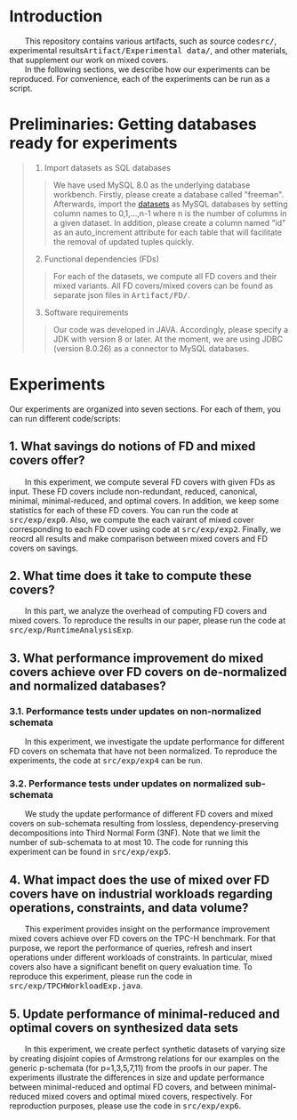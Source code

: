 # Introduction
&ensp;&ensp;&ensp;&ensp;This repository contains various artifacts, such as source code<kbd>src/</kbd>, experimental results<kbd>Artifact/Experimental data/</kbd>, and other materials, that supplement our work on mixed covers.\
&ensp;&ensp;&ensp;&ensp;In the following sections, we describe how our experiments can be reproduced. For convenience, each of the experiments can be run as a script.
# Preliminaries: Getting databases ready for experiments
> 1. Import datasets as SQL databases
>> We have used MySQL 8.0 as the underlying database workbench. Firstly, please create a database called "freeman". Afterwards, import the [datasets](https://drive.google.com/drive/folders/1RIO8hRNNwvTn0DU5tuazYWpsaIEtr7ch?usp=sharing) as MySQL databases by setting column names to 0,1,...,n-1 where n is the number of columns in a given dataset. In addition, please create a column named "id" as an auto_increment attribute for each table that will facilitate the removal of updated tuples quickly.
>2. Functional dependencies (FDs)
>> For each of the datasets, we compute all FD covers and their mixed variants. All FD covers/mixed covers can be found as separate json files in <kbd>Artifact/FD/</kbd>.
>3. Software requirements
>> Our code was developed in JAVA. Accordingly, please specify a JDK with version 8 or later. At the moment, we are using JDBC (version 8.0.26) as a connector to MySQL databases.
# Experiments
Our experiments are organized into seven sections. For each of them, you can run different code/scripts:
## 1. What savings do notions of FD and mixed covers offer?
&ensp;&ensp;&ensp;&ensp;In this experiment, we compute several FD covers with given FDs as input. These FD covers include non-redundant, reduced, canonical, minimal, minimal-reduced, and optimal covers. In addition, we keep some statistics for each of these FD covers. You can run the code at <kbd>src/exp/exp0</kbd>. Also, we compute the each vairant of mixed cover corresponding to each FD cover using code at <kbd>src/exp/exp2</kbd>. Finally, we reocrd all results and make comparison between mixed covers and FD covers on savings.
## 2. What time does it take to compute these covers?
&ensp;&ensp;&ensp;&ensp;In this part, we analyze the overhead of computing FD covers and mixed covers. To reproduce the results in our paper, please run the code at <kbd>src/exp/RuntimeAnalysisExp</kbd>.
## 3. What performance improvement do mixed covers achieve over FD covers on de-normalized and normalized databases?
### 3.1. Performance tests under updates on non-normalized schemata
&ensp;&ensp;&ensp;&ensp;In this experiment, we investigate the update performance for different FD covers on schemata that have not been normalized. To reproduce the experiments, the code at <kbd>src/exp/exp4</kbd> can be run.
### 3.2. Performance tests under updates on normalized sub-schemata
&ensp;&ensp;&ensp;&ensp;We study the update performance of different FD covers and mixed covers on sub-schemata resulting from lossless, dependency-preserving decompositions into Third Normal Form (3NF). Note that we limit the number of sub-schemata to at most 10. The code for running this experiment can be found in <kbd>src/exp/exp5</kbd>.
## 4. What impact does the use of mixed over FD covers have on industrial workloads regarding operations, constraints, and data volume?
&ensp;&ensp;&ensp;&ensp;This experiment provides insight on the performance improvement mixed covers achieve over FD covers on the TPC-H benchmark. For that purpose, we report the performance of queries, refresh and insert operations under different workloads of constraints. In particular, mixed covers also have a significant benefit on query evaluation time. To reproduce this experiment, please run the code in <kbd>src/exp/TPCHWorkloadExp.java</kbd>.
## 5. Update performance of minimal-reduced and optimal covers on synthesized data sets
&ensp;&ensp;&ensp;&ensp;In this experiment, we create perfect synthetic datasets of varying size by creating disjoint copies of Armstrong relations for our examples on the generic p-schemata (for p=1,3,5,7,11) from the proofs in our paper. The experiments illustrate the differences in size and update performance between minimal-reduced and optimal FD covers, and between minimal-reduced mixed covers and optimal mixed covers, respectively. For reproduction purposes, please use the code in <kbd>src/exp/exp6</kbd>.
